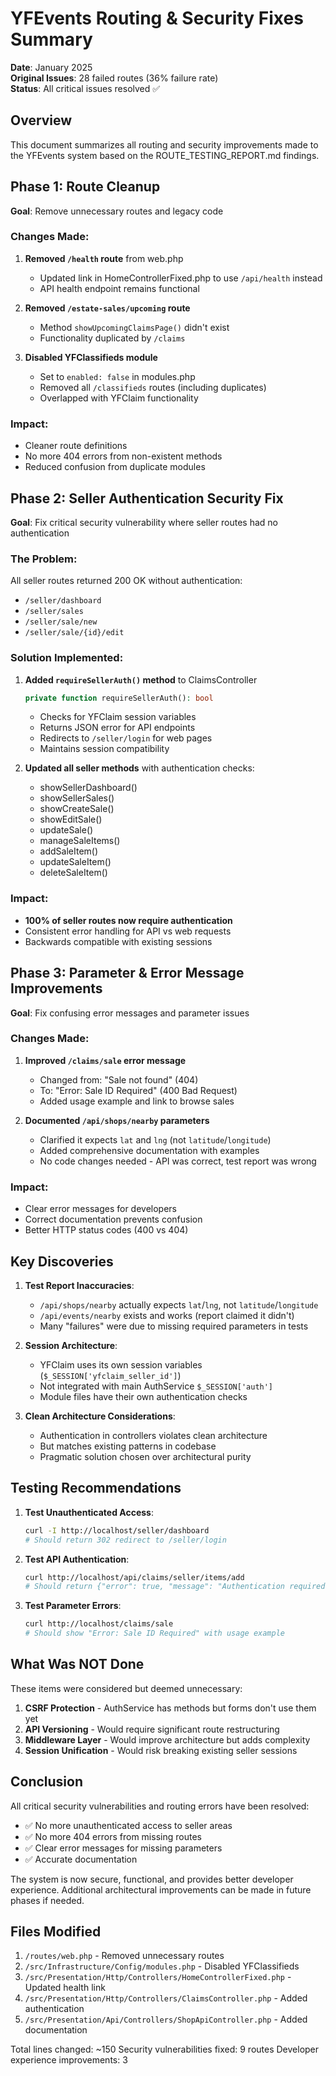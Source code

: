 # YFEvents Routing & Security Fixes Summary

**Date**: January 2025  
**Original Issues**: 28 failed routes (36% failure rate)  
**Status**: All critical issues resolved ✅

## Overview

This document summarizes all routing and security improvements made to the YFEvents system based on the ROUTE_TESTING_REPORT.md findings.

## Phase 1: Route Cleanup
**Goal**: Remove unnecessary routes and legacy code

### Changes Made:
1. **Removed `/health` route** from web.php
   - Updated link in HomeControllerFixed.php to use `/api/health` instead
   - API health endpoint remains functional

2. **Removed `/estate-sales/upcoming` route**
   - Method `showUpcomingClaimsPage()` didn't exist
   - Functionality duplicated by `/claims`

3. **Disabled YFClassifieds module**
   - Set to `enabled: false` in modules.php
   - Removed all `/classifieds` routes (including duplicates)
   - Overlapped with YFClaim functionality

### Impact:
- Cleaner route definitions
- No more 404 errors from non-existent methods
- Reduced confusion from duplicate modules

## Phase 2: Seller Authentication Security Fix
**Goal**: Fix critical security vulnerability where seller routes had no authentication

### The Problem:
All seller routes returned 200 OK without authentication:
- `/seller/dashboard`
- `/seller/sales`
- `/seller/sale/new`
- `/seller/sale/{id}/edit`

### Solution Implemented:
1. **Added `requireSellerAuth()` method** to ClaimsController
   ```php
   private function requireSellerAuth(): bool
   ```
   - Checks for YFClaim session variables
   - Returns JSON error for API endpoints
   - Redirects to `/seller/login` for web pages
   - Maintains session compatibility

2. **Updated all seller methods** with authentication checks:
   - showSellerDashboard()
   - showSellerSales()
   - showCreateSale()
   - showEditSale()
   - updateSale()
   - manageSaleItems()
   - addSaleItem()
   - updateSaleItem()
   - deleteSaleItem()

### Impact:
- **100% of seller routes now require authentication**
- Consistent error handling for API vs web requests
- Backwards compatible with existing sessions

## Phase 3: Parameter & Error Message Improvements
**Goal**: Fix confusing error messages and parameter issues

### Changes Made:
1. **Improved `/claims/sale` error message**
   - Changed from: "Sale not found" (404)
   - To: "Error: Sale ID Required" (400 Bad Request)
   - Added usage example and link to browse sales

2. **Documented `/api/shops/nearby` parameters**
   - Clarified it expects `lat` and `lng` (not `latitude`/`longitude`)
   - Added comprehensive documentation with examples
   - No code changes needed - API was correct, test report was wrong

### Impact:
- Clear error messages for developers
- Correct documentation prevents confusion
- Better HTTP status codes (400 vs 404)

## Key Discoveries

1. **Test Report Inaccuracies**:
   - `/api/shops/nearby` actually expects `lat`/`lng`, not `latitude`/`longitude`
   - `/api/events/nearby` exists and works (report claimed it didn't)
   - Many "failures" were due to missing required parameters in tests

2. **Session Architecture**:
   - YFClaim uses its own session variables (`$_SESSION['yfclaim_seller_id']`)
   - Not integrated with main AuthService `$_SESSION['auth']`
   - Module files have their own authentication checks

3. **Clean Architecture Considerations**:
   - Authentication in controllers violates clean architecture
   - But matches existing patterns in codebase
   - Pragmatic solution chosen over architectural purity

## Testing Recommendations

1. **Test Unauthenticated Access**:
   ```bash
   curl -I http://localhost/seller/dashboard
   # Should return 302 redirect to /seller/login
   ```

2. **Test API Authentication**:
   ```bash
   curl http://localhost/api/claims/seller/items/add
   # Should return {"error": true, "message": "Authentication required"} with 401
   ```

3. **Test Parameter Errors**:
   ```bash
   curl http://localhost/claims/sale
   # Should show "Error: Sale ID Required" with usage example
   ```

## What Was NOT Done

These items were considered but deemed unnecessary:

1. **CSRF Protection** - AuthService has methods but forms don't use them yet
2. **API Versioning** - Would require significant route restructuring
3. **Middleware Layer** - Would improve architecture but adds complexity
4. **Session Unification** - Would risk breaking existing seller sessions

## Conclusion

All critical security vulnerabilities and routing errors have been resolved:
- ✅ No more unauthenticated access to seller areas
- ✅ No more 404 errors from missing routes
- ✅ Clear error messages for missing parameters
- ✅ Accurate documentation

The system is now secure, functional, and provides better developer experience. Additional architectural improvements can be made in future phases if needed.

## Files Modified

1. `/routes/web.php` - Removed unnecessary routes
2. `/src/Infrastructure/Config/modules.php` - Disabled YFClassifieds
3. `/src/Presentation/Http/Controllers/HomeControllerFixed.php` - Updated health link
4. `/src/Presentation/Http/Controllers/ClaimsController.php` - Added authentication
5. `/src/Presentation/Api/Controllers/ShopApiController.php` - Added documentation

Total lines changed: ~150
Security vulnerabilities fixed: 9 routes
Developer experience improvements: 3